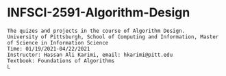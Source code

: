 # INFSCI-2591-Algorithm-Design
	The quizes and projects in the course of Algorithm Design.
	University of Pittsburgh, School of Computing and Information, Master of Science in Information Science
	Time: 01/19/2021-04/22/2021
	Instructor: Hassan Ali Karimi, email: hkarimi@pitt.edu
	Textbook: Foundations of Algorithms
	L
